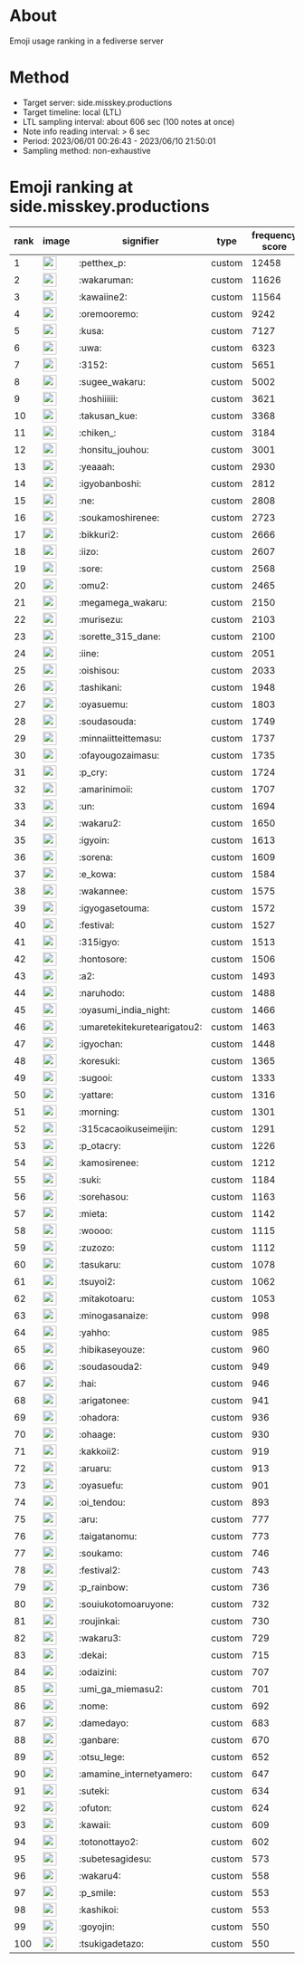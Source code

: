# About
Emoji usage ranking in a fediverse server

# Method
- Target server: side.misskey.productions
- Target timeline: local (LTL)
- LTL sampling interval: about 606 sec (100 notes at once)
- Note info reading interval: > 6 sec
- Period: 2023/06/01 00:26:43 - 2023/06/10 21:50:01 
- Sampling method: non-exhaustive

# Emoji ranking at side.misskey.productions

|rank|image|signifier|type|frequency score|
|----|----|----|----|----|
|1|<img height="24" src="https://side.misskey.productions/emoji/petthex_p.webp">|:petthex_p:|custom|12458|
|2|<img height="24" src="https://side.misskey.productions/emoji/wakaruman.webp">|:wakaruman:|custom|11626|
|3|<img height="24" src="https://side.misskey.productions/emoji/kawaiine2.webp">|:kawaiine2:|custom|11564|
|4|<img height="24" src="https://side.misskey.productions/emoji/oremooremo.webp">|:oremooremo:|custom|9242|
|5|<img height="24" src="https://side.misskey.productions/emoji/kusa.webp">|:kusa:|custom|7127|
|6|<img height="24" src="https://side.misskey.productions/emoji/uwa.webp">|:uwa:|custom|6323|
|7|<img height="24" src="https://side.misskey.productions/emoji/3152.webp">|:3152:|custom|5651|
|8|<img height="24" src="https://side.misskey.productions/emoji/sugee_wakaru.webp">|:sugee_wakaru:|custom|5002|
|9|<img height="24" src="https://side.misskey.productions/emoji/hoshiiiiii.webp">|:hoshiiiiii:|custom|3621|
|10|<img height="24" src="https://side.misskey.productions/emoji/takusan_kue.webp">|:takusan_kue:|custom|3368|
|11|<img height="24" src="https://side.misskey.productions/emoji/chiken_.webp">|:chiken_:|custom|3184|
|12|<img height="24" src="https://side.misskey.productions/emoji/honsitu_jouhou.webp">|:honsitu_jouhou:|custom|3001|
|13|<img height="24" src="https://side.misskey.productions/emoji/yeaaah.webp">|:yeaaah:|custom|2930|
|14|<img height="24" src="https://side.misskey.productions/emoji/igyobanboshi.webp">|:igyobanboshi:|custom|2812|
|15|<img height="24" src="https://side.misskey.productions/emoji/ne.webp">|:ne:|custom|2808|
|16|<img height="24" src="https://side.misskey.productions/emoji/soukamoshirenee.webp">|:soukamoshirenee:|custom|2723|
|17|<img height="24" src="https://side.misskey.productions/emoji/bikkuri2.webp">|:bikkuri2:|custom|2666|
|18|<img height="24" src="https://side.misskey.productions/emoji/iizo.webp">|:iizo:|custom|2607|
|19|<img height="24" src="https://side.misskey.productions/emoji/sore.webp">|:sore:|custom|2568|
|20|<img height="24" src="https://side.misskey.productions/emoji/omu2.webp">|:omu2:|custom|2465|
|21|<img height="24" src="https://side.misskey.productions/emoji/megamega_wakaru.webp">|:megamega_wakaru:|custom|2150|
|22|<img height="24" src="https://side.misskey.productions/emoji/murisezu.webp">|:murisezu:|custom|2103|
|23|<img height="24" src="https://side.misskey.productions/emoji/sorette_315_dane.webp">|:sorette_315_dane:|custom|2100|
|24|<img height="24" src="https://side.misskey.productions/emoji/iine.webp">|:iine:|custom|2051|
|25|<img height="24" src="https://side.misskey.productions/emoji/oishisou.webp">|:oishisou:|custom|2033|
|26|<img height="24" src="https://side.misskey.productions/emoji/tashikani.webp">|:tashikani:|custom|1948|
|27|<img height="24" src="https://side.misskey.productions/emoji/oyasuemu.webp">|:oyasuemu:|custom|1803|
|28|<img height="24" src="https://side.misskey.productions/emoji/soudasouda.webp">|:soudasouda:|custom|1749|
|29|<img height="24" src="https://side.misskey.productions/emoji/minnaiitteittemasu.webp">|:minnaiitteittemasu:|custom|1737|
|30|<img height="24" src="https://side.misskey.productions/emoji/ofayougozaimasu.webp">|:ofayougozaimasu:|custom|1735|
|31|<img height="24" src="https://side.misskey.productions/emoji/p_cry.webp">|:p_cry:|custom|1724|
|32|<img height="24" src="https://side.misskey.productions/emoji/amarinimoii.webp">|:amarinimoii:|custom|1707|
|33|<img height="24" src="https://side.misskey.productions/emoji/un.webp">|:un:|custom|1694|
|34|<img height="24" src="https://side.misskey.productions/emoji/wakaru2.webp">|:wakaru2:|custom|1650|
|35|<img height="24" src="https://side.misskey.productions/emoji/igyoin.webp">|:igyoin:|custom|1613|
|36|<img height="24" src="https://side.misskey.productions/emoji/sorena.webp">|:sorena:|custom|1609|
|37|<img height="24" src="https://side.misskey.productions/emoji/e_kowa.webp">|:e_kowa:|custom|1584|
|38|<img height="24" src="https://side.misskey.productions/emoji/wakannee.webp">|:wakannee:|custom|1575|
|39|<img height="24" src="https://side.misskey.productions/emoji/igyogasetouma.webp">|:igyogasetouma:|custom|1572|
|40|<img height="24" src="https://side.misskey.productions/emoji/festival.webp">|:festival:|custom|1527|
|41|<img height="24" src="https://side.misskey.productions/emoji/315igyo.webp">|:315igyo:|custom|1513|
|42|<img height="24" src="https://side.misskey.productions/emoji/hontosore.webp">|:hontosore:|custom|1506|
|43|<img height="24" src="https://side.misskey.productions/emoji/a2.webp">|:a2:|custom|1493|
|44|<img height="24" src="https://side.misskey.productions/emoji/naruhodo.webp">|:naruhodo:|custom|1488|
|45|<img height="24" src="https://side.misskey.productions/emoji/oyasumi_india_night.webp">|:oyasumi_india_night:|custom|1466|
|46|<img height="24" src="https://side.misskey.productions/emoji/umaretekitekuretearigatou2.webp">|:umaretekitekuretearigatou2:|custom|1463|
|47|<img height="24" src="https://side.misskey.productions/emoji/igyochan.webp">|:igyochan:|custom|1448|
|48|<img height="24" src="https://side.misskey.productions/emoji/koresuki.webp">|:koresuki:|custom|1365|
|49|<img height="24" src="https://side.misskey.productions/emoji/sugooi.webp">|:sugooi:|custom|1333|
|50|<img height="24" src="https://side.misskey.productions/emoji/yattare.webp">|:yattare:|custom|1316|
|51|<img height="24" src="https://side.misskey.productions/emoji/morning.webp">|:morning:|custom|1301|
|52|<img height="24" src="https://side.misskey.productions/emoji/315cacaoikuseimeijin.webp">|:315cacaoikuseimeijin:|custom|1291|
|53|<img height="24" src="https://side.misskey.productions/emoji/p_otacry.webp">|:p_otacry:|custom|1226|
|54|<img height="24" src="https://side.misskey.productions/emoji/kamosirenee.webp">|:kamosirenee:|custom|1212|
|55|<img height="24" src="https://side.misskey.productions/emoji/suki.webp">|:suki:|custom|1184|
|56|<img height="24" src="https://side.misskey.productions/emoji/sorehasou.webp">|:sorehasou:|custom|1163|
|57|<img height="24" src="https://side.misskey.productions/emoji/mieta.webp">|:mieta:|custom|1142|
|58|<img height="24" src="https://side.misskey.productions/emoji/woooo.webp">|:woooo:|custom|1115|
|59|<img height="24" src="https://side.misskey.productions/emoji/zuzozo.webp">|:zuzozo:|custom|1112|
|60|<img height="24" src="https://side.misskey.productions/emoji/tasukaru.webp">|:tasukaru:|custom|1078|
|61|<img height="24" src="https://side.misskey.productions/emoji/tsuyoi2.webp">|:tsuyoi2:|custom|1062|
|62|<img height="24" src="https://side.misskey.productions/emoji/mitakotoaru.webp">|:mitakotoaru:|custom|1053|
|63|<img height="24" src="https://side.misskey.productions/emoji/minogasanaize.webp">|:minogasanaize:|custom|998|
|64|<img height="24" src="https://side.misskey.productions/emoji/yahho.webp">|:yahho:|custom|985|
|65|<img height="24" src="https://side.misskey.productions/emoji/hibikaseyouze.webp">|:hibikaseyouze:|custom|960|
|66|<img height="24" src="https://side.misskey.productions/emoji/soudasouda2.webp">|:soudasouda2:|custom|949|
|67|<img height="24" src="https://side.misskey.productions/emoji/hai.webp">|:hai:|custom|946|
|68|<img height="24" src="https://side.misskey.productions/emoji/arigatonee.webp">|:arigatonee:|custom|941|
|69|<img height="24" src="https://side.misskey.productions/emoji/ohadora.webp">|:ohadora:|custom|936|
|70|<img height="24" src="https://side.misskey.productions/emoji/ohaage.webp">|:ohaage:|custom|930|
|71|<img height="24" src="https://side.misskey.productions/emoji/kakkoii2.webp">|:kakkoii2:|custom|919|
|72|<img height="24" src="https://side.misskey.productions/emoji/aruaru.webp">|:aruaru:|custom|913|
|73|<img height="24" src="https://side.misskey.productions/emoji/oyasuefu.webp">|:oyasuefu:|custom|901|
|74|<img height="24" src="https://side.misskey.productions/emoji/oi_tendou.webp">|:oi_tendou:|custom|893|
|75|<img height="24" src="https://side.misskey.productions/emoji/aru.webp">|:aru:|custom|777|
|76|<img height="24" src="https://side.misskey.productions/emoji/taigatanomu.webp">|:taigatanomu:|custom|773|
|77|<img height="24" src="https://side.misskey.productions/emoji/soukamo.webp">|:soukamo:|custom|746|
|78|<img height="24" src="https://side.misskey.productions/emoji/festival2.webp">|:festival2:|custom|743|
|79|<img height="24" src="https://side.misskey.productions/emoji/p_rainbow.webp">|:p_rainbow:|custom|736|
|80|<img height="24" src="https://side.misskey.productions/emoji/souiukotomoaruyone.webp">|:souiukotomoaruyone:|custom|732|
|81|<img height="24" src="https://side.misskey.productions/emoji/roujinkai.webp">|:roujinkai:|custom|730|
|82|<img height="24" src="https://side.misskey.productions/emoji/wakaru3.webp">|:wakaru3:|custom|729|
|83|<img height="24" src="https://side.misskey.productions/emoji/dekai.webp">|:dekai:|custom|715|
|84|<img height="24" src="https://side.misskey.productions/emoji/odaizini.webp">|:odaizini:|custom|707|
|85|<img height="24" src="https://side.misskey.productions/emoji/umi_ga_miemasu2.webp">|:umi_ga_miemasu2:|custom|701|
|86|<img height="24" src="https://side.misskey.productions/emoji/nome.webp">|:nome:|custom|692|
|87|<img height="24" src="https://side.misskey.productions/emoji/damedayo.webp">|:damedayo:|custom|683|
|88|<img height="24" src="https://side.misskey.productions/emoji/ganbare.webp">|:ganbare:|custom|670|
|89|<img height="24" src="https://side.misskey.productions/emoji/otsu_lege.webp">|:otsu_lege:|custom|652|
|90|<img height="24" src="https://side.misskey.productions/emoji/amamine_internetyamero.webp">|:amamine_internetyamero:|custom|647|
|91|<img height="24" src="https://side.misskey.productions/emoji/suteki.webp">|:suteki:|custom|634|
|92|<img height="24" src="https://side.misskey.productions/emoji/ofuton.webp">|:ofuton:|custom|624|
|93|<img height="24" src="https://side.misskey.productions/emoji/kawaii.webp">|:kawaii:|custom|609|
|94|<img height="24" src="https://side.misskey.productions/emoji/totonottayo2.webp">|:totonottayo2:|custom|602|
|95|<img height="24" src="https://side.misskey.productions/emoji/subetesagidesu.webp">|:subetesagidesu:|custom|573|
|96|<img height="24" src="https://side.misskey.productions/emoji/wakaru4.webp">|:wakaru4:|custom|558|
|97|<img height="24" src="https://side.misskey.productions/emoji/p_smile.webp">|:p_smile:|custom|553|
|98|<img height="24" src="https://side.misskey.productions/emoji/kashikoi.webp">|:kashikoi:|custom|553|
|99|<img height="24" src="https://side.misskey.productions/emoji/goyojin.webp">|:goyojin:|custom|550|
|100|<img height="24" src="https://side.misskey.productions/emoji/tsukigadetazo.webp">|:tsukigadetazo:|custom|550|
